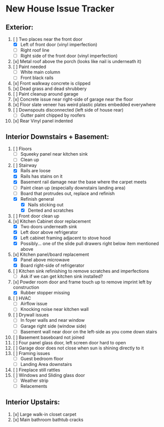# New House Issue Tracker

## Exterior:

1. [ ] Two places near the front door 
	- [x] Left of front door (vinyl imperfection) 
	- [ ] Right roof line 
	- [ ] Right side of the front door (vinyl imperfection)
2. [x] Metal roof above the porch (looks like nail is underneath it) 
3. [ ] Paint needed 
	- [ ] White main column 
	- [ ] Front black rails 
4. [x] Front walkway concrete is clipped 
5. [x] Dead grass and dead shrubbery 
6. [ ] Paint cleanup around garage 
7. [x] Concrete issue near right-side of garage near the floor 
8. [x] Floor slate veneer has weird plastic plates embedded everywhere 
9. [ ] Downspouts disconnected (left side of house rear) 
	- [ ] Gutter paint chipped by roofers
10. [x] Rear Vinyl panel indented 

## Interior Downstairs + Basement:

1. [ ] Floors
	- [ ] Squeeky panel near kitchen sink
	- [ ] Clean up
2. [ ] Stairway 
	- [x] Rails are loose 
	- [x] Rails has stains on it 
	- [x] Basement rail damage near the base where the carpet meets
	- [ ] Paint clean up (especially downstairs landing area) 
	- [ ] Board that protrudes out, replace and refinish 
	- [x] Refinish general 
 		- [x] Nails sticking out 
 		- [x] Dented and scratches 
3. [ ] Front door clean up 
4. [x] Kitchen Cabinet door replacement 
	- [x] Two doors underneath sink
	- [x] Left door above refrigerator
	- [x] Left cabinet framing adjacent to stove hood
	- [x] Possibly... one of the slide pull drawers right below item mentioned above
5. [x] Kitchen panel/board replacement 
	- [x] Panel above microwave 
	- [x] Board right-side of refrigerator 
6. [ ] Kitchen sink refinishing to remove scratches and imperfections 
	- [ ] Ask if we can get kitchen sink installed?
7. [x] Powder room door and frame touch up to remove imprint left by construction 
	- [x] Rubber stopper missing 
8. [ ] HVAC
	- [ ] Airflow issue
	- [ ] Knocking noise near kitchen wall
9. [ ] Drywall issues 
	- [ ] In foyer walls and near window 
	- [ ] Garage right side (window side) 
	- [ ] Basement wall near door on the left-side as you come down stairs 
10. [ ] Basement baseboard not joined 
11. [ ] Four panel glass door, left screen door hard to open 
12. [ ] Garage door does not close when sun is shining directly to it 
13. [ ] Framing issues
	- [ ] Guest bedroom floor
	- [ ] Landing Area downstairs
14. [ ] Fireplace still rattles
15. [ ] Windows and Sliding glass door
	- [ ] Weather strip
	- [ ] Relacements

## Interior Upstairs:

1. [x] Large walk-in closet carpet 
2. [x] Main bathroom bathtub cracks 
